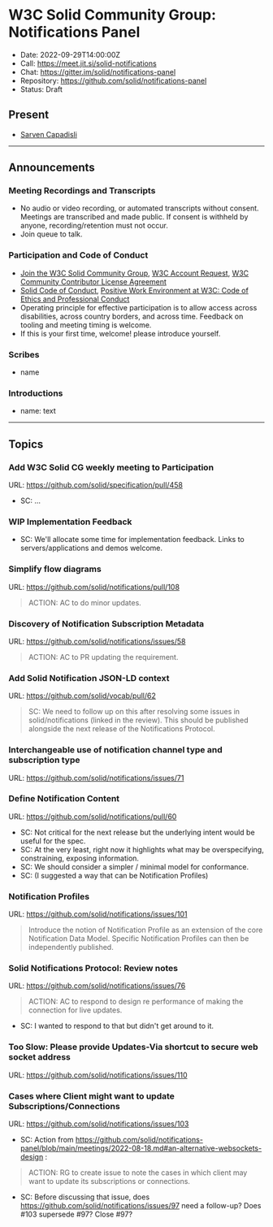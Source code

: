 # W3C Solid Community Group: Notifications Panel

* Date: 2022-09-29T14:00:00Z
* Call: https://meet.jit.si/solid-notifications
* Chat: https://gitter.im/solid/notifications-panel
* Repository: https://github.com/solid/notifications-panel
* Status: Draft


## Present
* [Sarven Capadisli](https://csarven.ca/#i)

---

## Announcements

### Meeting Recordings and Transcripts
* No audio or video recording, or automated transcripts without consent. Meetings are transcribed and made public. If consent is withheld by anyone, recording/retention must not occur.
* Join queue to talk.


### Participation and Code of Conduct
* [Join the W3C Solid Community Group](https://www.w3.org/community/solid/join), [W3C Account Request](http://www.w3.org/accounts/request), [W3C Community Contributor License Agreement](https://www.w3.org/community/about/agreements/cla/)
* [Solid Code of Conduct](https://github.com/solid/process/blob/main/code-of-conduct.md), [Positive Work Environment at W3C: Code of Ethics and Professional Conduct](https://www.w3.org/Consortium/cepc/)
* Operating principle for effective participation is to allow access across disabilities, across country borders, and across time. Feedback on tooling and meeting timing is welcome.
* If this is your first time, welcome! please introduce yourself.


### Scribes
* name

### Introductions

* name: text

---

## Topics

### Add W3C Solid CG weekly meeting to Participation
URL: https://github.com/solid/specification/pull/458

* SC: ...


### WIP Implementation Feedback
* SC: We'll allocate some time for implementation feedback. Links to servers/applications and demos welcome.


### Simplify flow diagrams
URL: https://github.com/solid/notifications/pull/108

>ACTION: AC to do minor updates.


### Discovery of Notification Subscription Metadata
URL: https://github.com/solid/notifications/issues/58

>ACTION: AC to PR updating the requirement.


### Add Solid Notification JSON-LD context
URL: https://github.com/solid/vocab/pull/62

>SC: We need to follow up on this after resolving some issues in solid/notifications (linked in the review). This should be published alongside the next release of the Notifications Protocol.


### Interchangeable use of notification channel type and subscription type
URL: https://github.com/solid/notifications/issues/71


### Define Notification Content
URL: https://github.com/solid/notifications/pull/60

* SC: Not critical for the next release but the underlying intent would be useful for the spec.
* SC: At the very least, right now it highlights what may be overspecifying, constraining, exposing information.
* SC: We should consider a simpler / minimal model for conformance.
* SC: (I suggested a way that can be Notification Profiles)


### Notification Profiles
URL: https://github.com/solid/notifications/issues/101

>Introduce the notion of Notification Profile as an extension of the core Notification Data Model.
>Specific Notification Profiles can then be independently published.


### Solid Notifications Protocol: Review notes
URL: https://github.com/solid/notifications/issues/76

>ACTION: AC to respond to design re performance of making the connection for live updates.

* SC: I wanted to respond to that but didn't get around to it.


### Too Slow: Please provide Updates-Via shortcut to secure web socket address
URL: https://github.com/solid/notifications/issues/110


### Cases where Client might want to update Subscriptions/Connections
URL: https://github.com/solid/notifications/issues/103

* SC: Action from https://github.com/solid/notifications-panel/blob/main/meetings/2022-08-18.md#an-alternative-websockets-design :

>ACTION: RG to create issue to note the cases in which client may want to update its subscriptions or connections.

* SC: Before discussing that issue, does https://github.com/solid/notifications/issues/97 need a follow-up? Does #103 supersede #97? Close #97?
